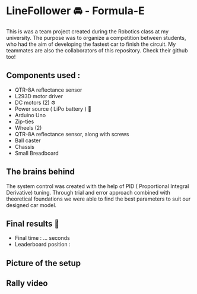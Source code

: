 # LineFollower 🚘 - Formula-E

This is was a team project created during the Robotics class at my university. The purpose was to organize a competition between students, who had the aim of developing the fastest car to finish the circuit. My teammates are also the collaborators of this repository. Check their github too! 


## Components used : 

 - QTR-8A reflectance sensor
 - L293D motor driver 
 - DC motors (2) ⚙️
 - Power source ( LiPo battery ) 🔋
 - Arduino Uno
 - Zip-ties
 - Wheels (2)
 - QTR-8A reflectance sensor, along with screws
 - Ball caster
 - Chassis
 - Small Breadboard



## The brains behind 
The system control was created with the help of PID ( Proportional Integral Derivative) tuning. Through trial and error approach combined with theoretical foundations we were able to find the best parameters to suit our designed car model. 

## Final results 🏅
 - Final time : ... seconds 
 - Leaderboard position : 

## Picture of the setup

## Rally video
